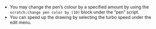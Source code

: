 -  You may change the pen’s colour by a specified amount by using the `scratch:change pen color by (10)` block under the “pen” script.
-  You can speed up the drawing by selecting the turbo speed under the edit menu.
